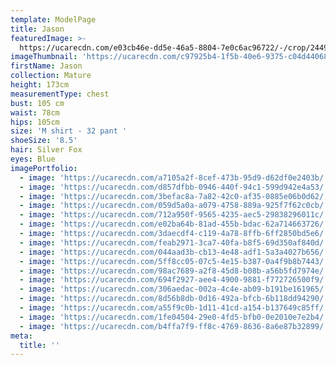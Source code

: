 ```yaml
---
template: ModelPage
title: Jason
featuredImage: >-
  https://ucarecdn.com/e03cb46e-dd5e-46a5-8804-7e0c6ac96722/-/crop/2449x1217/0,0/-/preview/
imageThumbnail: 'https://ucarecdn.com/c97925b4-1f5b-40e6-9375-c04d440683ba/'
firstName: Jason
collection: Mature
height: 173cm
measurementType: chest
bust: 105 cm
waist: 78cm
hips: 105cm
size: 'M shirt - 32 pant '
shoeSize: '8.5'
hair: Silver Fox
eyes: Blue
imagePortfolio:
  - image: 'https://ucarecdn.com/a7105a2f-8cef-473b-95d9-d62df0e2403b/'
  - image: 'https://ucarecdn.com/d857dfbb-0946-440f-94c1-599d942e4a53/'
  - image: 'https://ucarecdn.com/3befac8a-7a82-42c0-af35-0885e06b0d62/'
  - image: 'https://ucarecdn.com/059d5a0a-a079-4758-889a-925f7f62c0cb/'
  - image: 'https://ucarecdn.com/712a950f-9565-4235-aec5-29838296011c/'
  - image: 'https://ucarecdn.com/e02ba64b-81ad-455b-bdac-62a714663726/'
  - image: 'https://ucarecdn.com/3daecdf4-c119-4a78-8ffb-6ff2850bd5e6/'
  - image: 'https://ucarecdn.com/feab2971-3ca7-40fa-b8f5-69d350af840d/'
  - image: 'https://ucarecdn.com/044aad3b-cb13-4e48-adf1-5a3a4027b656/'
  - image: 'https://ucarecdn.com/5ff8cc05-07c5-4e15-b387-0a4f9b8b7443/'
  - image: 'https://ucarecdn.com/98ac7689-a2f8-45d8-b08b-a56b5fd7974e/'
  - image: 'https://ucarecdn.com/694f2927-aee4-4900-9881-f772726500f9/'
  - image: 'https://ucarecdn.com/306aedac-002a-4c4e-ab09-b191be161965/'
  - image: 'https://ucarecdn.com/8d56b8db-0d16-492a-bfcb-6b118dd94290/'
  - image: 'https://ucarecdn.com/a55f9c0b-1d11-41cd-a154-b137649c85ff/'
  - image: 'https://ucarecdn.com/1fe04504-29e0-4fd5-bfb0-0e2010e7e2b4/'
  - image: 'https://ucarecdn.com/b4ffa7f9-ff8c-4769-8636-8a6e87b32899/'
meta:
  title: ''
---
```


